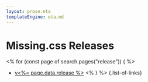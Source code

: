 ```yaml
---
layout: prose.eta
templateEngine: eta,md
---
```


# <sub-title class="allcaps">Missing.css</sub-title> Releases

<% for (const page of search.pages("release")) { %>
 * [v<%= page.data.release %>](<%= page.data.url %>)
<% } %>
{.list-of-links}